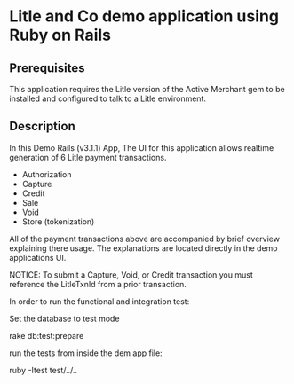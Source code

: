 Litle and Co demo application using Ruby on Rails
=================================================

Prerequisites
-------------
This application requires the Litle version of the Active Merchant gem to be installed and configured to talk to a Litle environment.

Description
-----------
In this Demo Rails (v3.1.1) App, The UI for this application allows realtime generation of 6 Litle payment transactions.
	
 - Authorization
 - Capture
 - Credit
 - Sale
 - Void
 - Store (tokenization)

All of the payment transactions above are accompanied by brief overview explaining there usage.  The explanations are located directly in the demo applications UI.

NOTICE: To submit a Capture, Void, or Credit transaction you must reference the LitleTxnId from a prior transaction.

In order to run the functional and integration test:

Set the database to test mode

rake db:test:prepare

run the tests from inside the dem app file:

ruby -Itest test/../..

